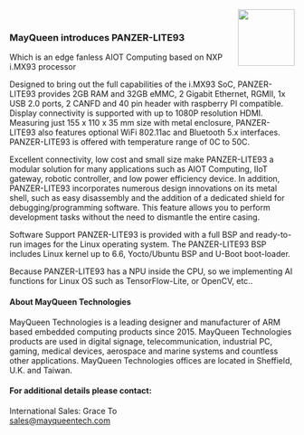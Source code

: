 <img src="https://www.mayqueentech.com/img/logo.png" width="100" align="right">
<br>

### MayQueen introduces PANZER-LITE93
Which is an edge fanless AIOT Computing based on NXP i.MX93 processor

Designed to bring out the full capabilities of the i.MX93 SoC, PANZER-LITE93 provides 2GB RAM and 32GB eMMC, 2 Gigabit Ethernet, RGMII, 1x USB 2.0 ports, 2 CANFD and 40 pin  header with raspberry PI compatible. Display connectivity is supported with up to 1080P resolution HDMI. Measuring just 155 x 110 x 35 mm size with metal enclosure, PANZER-LITE93 also features optional WiFi 802.11ac and Bluetooth 5.x interfaces. PANZER-LITE93 is offered with temperature range of 0C to 50C.

Excellent connectivity, low cost and small size make PANZER-LITE93 a modular solution for many applications such as AIOT Computing, IIoT gateway, robotic controller, and low power efficiency device. In addition, PANZER-LITE93 incorporates numerous design innovations on its metal shell, such as easy disassembly and the addition of a dedicated shield for debugging/programming software. This feature allows you to perform development tasks without the need to dismantle the entire casing.

Software Support
PANZER-LITE93 is provided with a full BSP and ready-to-run images for the Linux operating system.
The PANZER-LITE93 BSP includes Linux kernel up to 6.6, Yocto/Ubuntu BSP and U-Boot boot-loader.

Because PANZER-LITE93 has a NPU inside the CPU, so we implementing AI functions for Linux OS such as TensorFlow-Lite, or OpenCV, etc..
<br>


#### About MayQueen Technologies
MayQueen Technologies is a leading designer and manufacturer of ARM based embedded computing products since 2015.
MayQueen Technologies products are used in digital signage, telecommunication, industrial PC, gaming, medical devices, aerospace and marine systems and countless other applications.
MayQueen Technologies offices are located in Sheffield, U.K. and Taiwan.
<br>

#### For additional details please contact:

International Sales: Grace To
<br> 
sales@mayqueentech.com 



